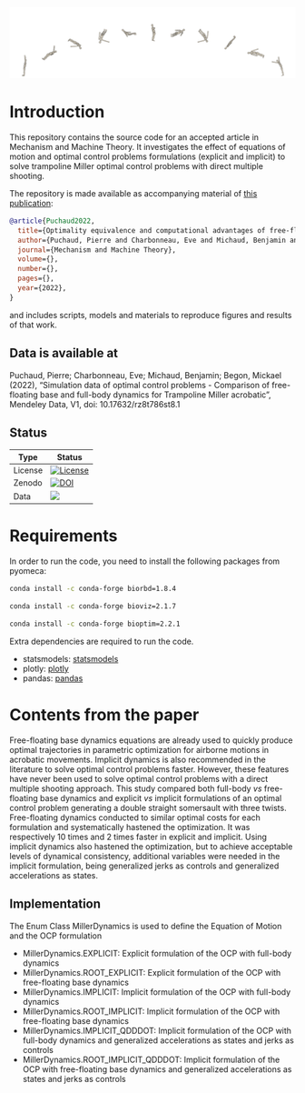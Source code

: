  ![MillerKinogram](doc/kinogram.png)
# Introduction
This repository contains the source code for an accepted article in Mechanism and Machine Theory.
It investigates the effect of
equations of motion and optimal control problems formulations (explicit and implicit)
to solve trampoline Miller optimal control problems with direct multiple shooting.

The repository is made available as accompanying material of [this publication](https://www.sciencedirect.com/science/article/abs/pii/S0094114X22004098):

```bibtex
@article{Puchaud2022,
  title={Optimality equivalence and computational advantages of free-floating base dynamics compared to full-body dynamics},
  author={Puchaud, Pierre and Charbonneau, Eve and Michaud, Benjamin and Begon, Mickael},
  journal={Mechanism and Machine Theory},
  volume={},
  number={},
  pages={},
  year={2022},
}
```
and includes scripts, models and materials to reproduce figures and results of that work.

## Data is available at

Puchaud, Pierre; Charbonneau, Eve; Michaud, Benjamin; Begon, Mickael (2022), “Simulation data of optimal control problems - Comparison of free-floating base and full-body dynamics for Trampoline Miller acrobatic”, Mendeley Data, V1, doi: 10.17632/rz8t786st8.1


## Status

| Type | Status |
|---|---|
| License | <a href="https://opensource.org/licenses/MIT"><img src="https://img.shields.io/badge/license-MIT-success" alt="License"/></a> |
| Zenodo  | [![DOI](https://zenodo.org/badge/440930554.svg)](https://zenodo.org/badge/latestdoi/440930554) |
| Data | [<img src="https://img.shields.io/badge/DOI-10.17632%2Frz8t786st8.1-red">](https://data.mendeley.com/datasets/rz8t786st8)|



# Requirements
In order to run the code, you need to install the following packages from pyomeca:
```bash
conda install -c conda-forge biorbd=1.8.4
```
```bash
conda install -c conda-forge bioviz=2.1.7
```
```bash
conda install -c conda-forge bioptim=2.2.1
```

Extra dependencies are required to run the code.
- statsmodels: <a href="https://www.statsmodels.org/stable/index.html">statsmodels</a>
- plotly: <a href="https://plot.ly/python/">plotly</a>
- pandas: <a href="https://pandas.pydata.org/">pandas</a>

# Contents from the paper

Free-floating base dynamics equations are already used to quickly produce optimal trajectories in parametric optimization
for airborne motions in acrobatic movements. 
Implicit dynamics is also recommended in the literature to solve optimal control problems faster. 
However, these features have never been used to solve optimal control problems with a direct multiple shooting approach.
This study compared both full-body <i>vs</i> free-floating base dynamics and explicit <i>vs</i> implicit formulations of 
an optimal control problem generating a double straight somersault with three twists. Free-floating dynamics conducted to 
similar optimal costs for each formulation and systematically hastened the optimization. It was respectively 10 times and 2 times faster in explicit and implicit. 
Using implicit dynamics also hastened the optimization, but to achieve acceptable levels of dynamical consistency, 
additional variables were needed in the implicit formulation, being generalized jerks as controls and generalized accelerations as states.

## Implementation

The Enum Class MillerDynamics is used to define the Equation of Motion and the OCP formulation

- MillerDynamics.EXPLICIT: Explicit formulation of the OCP with full-body dynamics
- MillerDynamics.ROOT_EXPLICIT: Explicit formulation of the OCP with free-floating base dynamics
- MillerDynamics.IMPLICIT: Implicit formulation of the OCP with full-body dynamics
- MillerDynamics.ROOT_IMPLICIT: Implicit formulation of the OCP with free-floating base dynamics
- MillerDynamics.IMPLICIT_QDDDOT: Implicit formulation of the OCP with full-body dynamics and generalized accelerations as states and jerks as controls
- MillerDynamics.ROOT_IMPLICIT_QDDDOT: Implicit formulation of the OCP with free-floating base dynamics and generalized accelerations as states and jerks as controls

